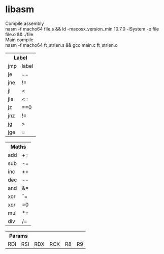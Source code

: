 # libasm

Compile assembly <br>
nasm -f macho64 file.s && ld -macosx_version_min 10.7.0 -lSystem -o file file.o && ./file <br>
Main compile <br>
nasm -f macho64 ft_strlen.s && gcc main.c ft_strlen.o <br>
<table>
  <tr>
    <th colspan="2">Label</th>
  </tr>
  <tr>
    <td>jmp</td><td>label</td>
  </tr>
  <tr>
    <td>je</td><td>==</td>
  </tr>
  <tr>
    <td>jne</td><td>!=</td>
  </tr>
  <tr>
    <td>jl</td><td><</td>
  </tr>
  <tr>
    <td>jle</td><td><=</td>
  </tr>
  <tr>
    <td>jz</td><td>==0</td>
  </tr>
  <tr>
    <td>jnz</td><td>!=</td>
  </tr>
  <tr>
    <td>jg</td><td>></td>
  </tr>
  <tr>
    <td>jge</td><td>=</td>
  </tr>
</table>

<table>
  <tr>
    <th colspan="2">Maths</th>
  </tr>
  <tr>
    <td>add</td><td>+=</td>
  </tr>
  <tr>
    <td>sub</td><td>-=</td>
  </tr>
  <tr>
    <td>inc</td><td>++</td>
  </tr>
  <tr>
    <td>dec</td><td>--</td>
  </tr>
  <tr>
    <td>and</td><td>&=</td>
  </tr>
  <tr>
    <td>xor</td><td>ˆ=</td>
  </tr>
  <tr>
    <td>xor</td><td>=0</td>
  </tr>
  <tr>
    <td>mul</td><td>*=</td>
  </tr>
  <tr>
    <td>div</td><td>/=</td>
  </tr>
</table>

<table>
  <tr>
    <th colspan="2">Params</th>
  </tr>
  <tr>
    <td>RDI</td>
 
  <td>RSI</td>
  
  <td>RDX</td>
  
  <td>RCX</td>
  
  <td>R8</td>
  
  <td>R9</td>
  </tr>
</table>
